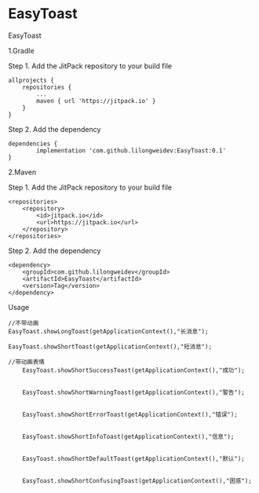 # EasyToast
EasyToast

1.Gradle


Step 1. Add the JitPack repository to your build file

	allprojects {
		repositories {
			...
			maven { url 'https://jitpack.io' }
		}
	}
  
  
Step 2. Add the dependency

	dependencies {
	        implementation 'com.github.lilongweidev:EasyToast:0.1'
	}
  
2.Maven


Step 1. Add the JitPack repository to your build file

	<repositories>
		<repository>
		    <id>jitpack.io</id>
		    <url>https://jitpack.io</url>
		</repository>
	</repositories>
  
Step 2. Add the dependency

	<dependency>
	    <groupId>com.github.lilongweidev</groupId>
	    <artifactId>EasyToast</artifactId>
	    <version>Tag</version>
	</dependency>




Usage

	//不带动画
	EasyToast.showLongToast(getApplicationContext(),"长消息");
	
	EasyToast.showShortToast(getApplicationContext(),"短消息");
	
	//带动画表情
        EasyToast.showShortSuccessToast(getApplicationContext(),"成功");
    
   	
        EasyToast.showShortWarningToast(getApplicationContext(),"警告");
    
 
        EasyToast.showShortErrorToast(getApplicationContext(),"错误");
    
  
        EasyToast.showShortInfoToast(getApplicationContext(),"信息");
    
 
        EasyToast.showShortDefaultToast(getApplicationContext(),"默认");
    

        EasyToast.showShortConfusingToast(getApplicationContext(),"困惑");
	
	
    


  

  
  
